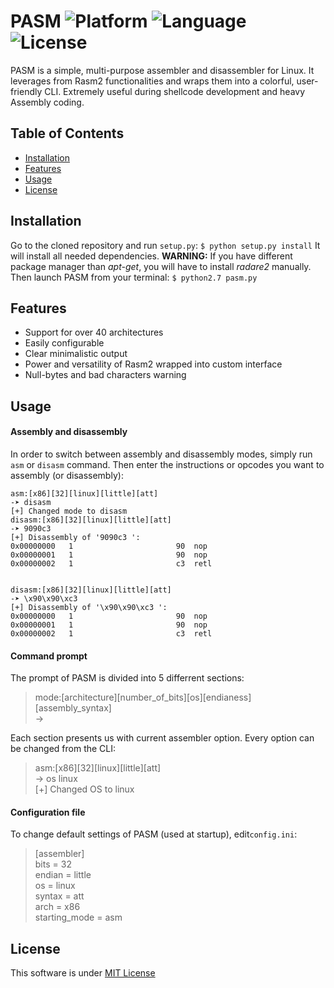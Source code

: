 # PASM ![Platform](https://img.shields.io/badge/Platform-Linux-green.svg?longCache=true&style=flat-square) ![Language](https://img.shields.io/badge/Python-2.7-blue.svg?longCache=true&style=flat-square)   ![License](https://img.shields.io/badge/License-MIT-red.svg?longCache=true&style=flat-square)



PASM is a simple, multi-purpose assembler and disassembler for Linux. It leverages from Rasm2 functionalities and wraps them into a colorful, user-friendly CLI. Extremely useful during shellcode development and heavy Assembly coding.


## Table of Contents
- [Installation](#installation)
- [Features](#features)
- [Usage](#usage)
- [License](#license)


## Installation
Go to the cloned repository and run `setup.py`:
`$ python setup.py install`
It will install all needed dependencies.
**WARNING:** If you have different package manager than *apt-get*, you will have to install *radare2* manually.
Then launch PASM from your terminal:
`$ python2.7 pasm.py`

## Features
- Support for over 40 architectures
- Easily configurable 
- Clear minimalistic output
- Power and versatility of Rasm2 wrapped into custom interface
- Null-bytes and bad characters warning

## Usage
#### Assembly and disassembly
In order to switch between assembly and disassembly modes, simply run `asm` or `disasm` command. Then enter the instructions or opcodes you want to assembly (or disassembly):

```
asm:[x86][32][linux][little][att]
-➤ disasm
[+] Changed mode to disasm
disasm:[x86][32][linux][little][att]
-➤ 9090c3
[+] Disassembly of '9090c3 ':
0x00000000   1                       90  nop
0x00000001   1                       90  nop
0x00000002   1                       c3  retl


disasm:[x86][32][linux][little][att]
-➤ \x90\x90\xc3
[+] Disassembly of '\x90\x90\xc3 ':
0x00000000   1                       90  nop
0x00000001   1                       90  nop
0x00000002   1                       c3  retl
```


#### Command prompt

The prompt of PASM is divided into 5 differrent sections:


>mode:[architecture][number_of_bits][os][endianess][assembly_syntax]<br/>->

Each section presents us with current assembler option. Every option can be changed from the CLI:


>asm:[x86][32][linux][little][att]<br/>-> os linux<br/>[+] Changed OS to linux

#### Configuration file
To change default settings of PASM (used at startup), edit`config.ini`:
>[assembler]<br/>bits = 32<br/>endian = little<br/>os = linux<br/>syntax = att<br/>arch = x86<br/>starting_mode = asm



## License
This software is under [MIT License](https://en.wikipedia.org/wiki/MIT_License)
